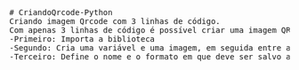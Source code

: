 <pre>
# CriandoQrcode-Python
Criando imagem Qrcode com 3 linhas de código.
Com apenas 3 linhas de código é possível criar uma imagem QRCODE e introduzir nela link, conteúdo, url de sites...                              
-Primeiro: Importa a biblioteca
-Segundo: Cria uma variável e uma imagem, em seguida entre aspas duplas, deve ser colocado o que deve ficar por trás da imagem qrcode ao ser scaneado
-Terceiro: Define o nome e o formato em que deve ser salvo a imagem. Nesse caso salvei como arquivo PNG
</pre>
